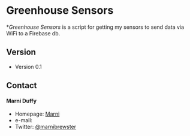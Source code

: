 Greenhouse Sensors
======
**Greenhouse Sensors* is a script for getting my sensors to send data via WiFi to a Firebase db.

## Version
* Version 0.1

## Contact
#### Marni Duffy
* Homepage: [Marni](http://marnibuilds.com)
* e-mail:
* Twitter: [@marnibrewster](https://twitter.com/marnibrewster "marnibrewster on twitter")

